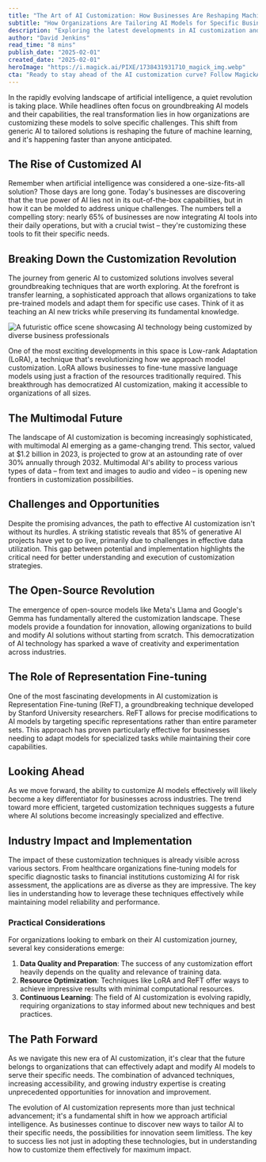 ```yaml
---
title: "The Art of AI Customization: How Businesses Are Reshaping Machine Learning for the Future"
subtitle: "How Organizations Are Tailoring AI Models for Specific Business Needs"
description: "Exploring the latest developments in AI customization and their impact on business innovation, from Low-rank Adaptation (LoRA) to Representation Fine-tuning (ReFT)."
author: "David Jenkins"
read_time: "8 mins"
publish_date: "2025-02-01"
created_date: "2025-02-01"
heroImage: "https://i.magick.ai/PIXE/1738431931710_magick_img.webp"
cta: "Ready to stay ahead of the AI customization curve? Follow MagickAI on LinkedIn for exclusive insights, expert analysis, and the latest developments in AI technology that's reshaping business innovation."
---
```


In the rapidly evolving landscape of artificial intelligence, a quiet revolution is taking place. While headlines often focus on groundbreaking AI models and their capabilities, the real transformation lies in how organizations are customizing these models to solve specific challenges. This shift from generic AI to tailored solutions is reshaping the future of machine learning, and it's happening faster than anyone anticipated.

## The Rise of Customized AI

Remember when artificial intelligence was considered a one-size-fits-all solution? Those days are long gone. Today's businesses are discovering that the true power of AI lies not in its out-of-the-box capabilities, but in how it can be molded to address unique challenges. The numbers tell a compelling story: nearly 65% of businesses are now integrating AI tools into their daily operations, but with a crucial twist – they're customizing these tools to fit their specific needs.

## Breaking Down the Customization Revolution

The journey from generic AI to customized solutions involves several groundbreaking techniques that are worth exploring. At the forefront is transfer learning, a sophisticated approach that allows organizations to take pre-trained models and adapt them for specific use cases. Think of it as teaching an AI new tricks while preserving its fundamental knowledge.

![A futuristic office scene showcasing AI technology being customized by diverse business professionals](https://i.magick.ai/PIXE/1738432193758_magick_img.webp)

One of the most exciting developments in this space is Low-rank Adaptation (LoRA), a technique that's revolutionizing how we approach model customization. LoRA allows businesses to fine-tune massive language models using just a fraction of the resources traditionally required. This breakthrough has democratized AI customization, making it accessible to organizations of all sizes.

## The Multimodal Future

The landscape of AI customization is becoming increasingly sophisticated, with multimodal AI emerging as a game-changing trend. This sector, valued at $1.2 billion in 2023, is projected to grow at an astounding rate of over 30% annually through 2032. Multimodal AI's ability to process various types of data – from text and images to audio and video – is opening new frontiers in customization possibilities.

## Challenges and Opportunities

Despite the promising advances, the path to effective AI customization isn't without its hurdles. A striking statistic reveals that 85% of generative AI projects have yet to go live, primarily due to challenges in effective data utilization. This gap between potential and implementation highlights the critical need for better understanding and execution of customization strategies.

## The Open-Source Revolution

The emergence of open-source models like Meta's Llama and Google's Gemma has fundamentally altered the customization landscape. These models provide a foundation for innovation, allowing organizations to build and modify AI solutions without starting from scratch. This democratization of AI technology has sparked a wave of creativity and experimentation across industries.

## The Role of Representation Fine-tuning

One of the most fascinating developments in AI customization is Representation Fine-tuning (ReFT), a groundbreaking technique developed by Stanford University researchers. ReFT allows for precise modifications to AI models by targeting specific representations rather than entire parameter sets. This approach has proven particularly effective for businesses needing to adapt models for specialized tasks while maintaining their core capabilities.

## Looking Ahead

As we move forward, the ability to customize AI models effectively will likely become a key differentiator for businesses across industries. The trend toward more efficient, targeted customization techniques suggests a future where AI solutions become increasingly specialized and effective.

## Industry Impact and Implementation

The impact of these customization techniques is already visible across various sectors. From healthcare organizations fine-tuning models for specific diagnostic tasks to financial institutions customizing AI for risk assessment, the applications are as diverse as they are impressive. The key lies in understanding how to leverage these techniques effectively while maintaining model reliability and performance.

### Practical Considerations

For organizations looking to embark on their AI customization journey, several key considerations emerge:

1. **Data Quality and Preparation**: The success of any customization effort heavily depends on the quality and relevance of training data.
2. **Resource Optimization**: Techniques like LoRA and ReFT offer ways to achieve impressive results with minimal computational resources.
3. **Continuous Learning**: The field of AI customization is evolving rapidly, requiring organizations to stay informed about new techniques and best practices.

## The Path Forward

As we navigate this new era of AI customization, it's clear that the future belongs to organizations that can effectively adapt and modify AI models to serve their specific needs. The combination of advanced techniques, increasing accessibility, and growing industry expertise is creating unprecedented opportunities for innovation and improvement.

The evolution of AI customization represents more than just technical advancement; it's a fundamental shift in how we approach artificial intelligence. As businesses continue to discover new ways to tailor AI to their specific needs, the possibilities for innovation seem limitless. The key to success lies not just in adopting these technologies, but in understanding how to customize them effectively for maximum impact.